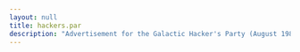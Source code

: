 ```yaml
---
layout: null
title: hackers.par
description: "Advertisement for the Galactic Hacker's Party (August 1989)"
---
```

